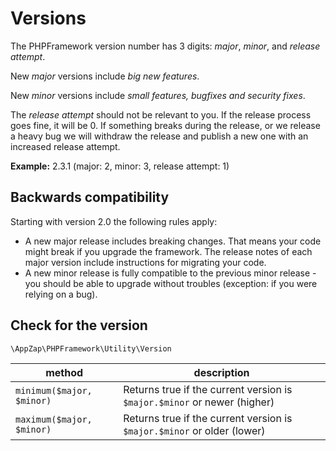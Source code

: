 # Versions

The PHPFramework version number has 3 digits: *major*, *minor*, and *release attempt*.

New *major* versions include *big new features*.

New *minor* versions include *small features, bugfixes and security fixes*.

The *release attempt* should not be relevant to you. If the release process goes fine, it will be 0. If something breaks during the release, or we release a heavy bug we will withdraw the release and publish a new one with an increased release attempt.

**Example:** 2.3.1 (major: 2, minor: 3, release attempt: 1)

## Backwards compatibility

Starting with version 2.0 the following rules apply:

* A new major release includes breaking changes. That means your code might break if you upgrade the framework. The release notes of each major version include instructions for migrating your code.
* A new minor release is fully compatible to the previous minor release - you should be able to upgrade without troubles (exception: if you were relying on a bug).

## Check for the version

`\AppZap\PHPFramework\Utility\Version`

| method | description |
| ------ | ----------- |
| `minimum($major, $minor)` | Returns true if the current version is `$major.$minor` or newer (higher) |
| `maximum($major, $minor)` | Returns true if the current version is `$major.$minor` or older (lower) |
